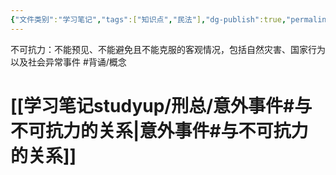 ```yaml
---
{"文件类别":"学习笔记","tags":["知识点","民法"],"dg-publish":true,"permalink":"/学习笔记studyup/民法总论/民法不可抗力/","dgPassFrontmatter":true,"created":"2024-09-18T20:09:18.379+08:00","updated":"2024-11-26T10:05:28.287+08:00"}
---
```


不可抗力：不能预见、不能避免且不能克服的客观情况，包括自然灾害、国家行为以及社会异常事件 #背诵/概念 
# [[学习笔记studyup/刑总/意外事件#与不可抗力的关系\|意外事件#与不可抗力的关系]]
